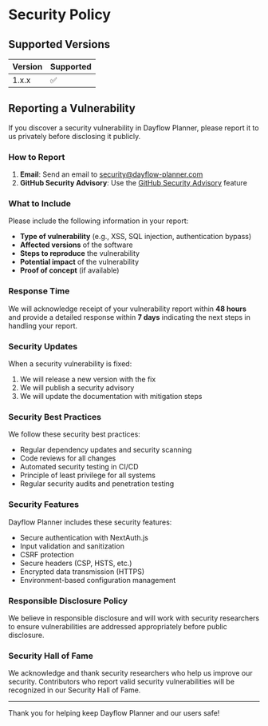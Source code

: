 # Security Policy

## Supported Versions

| Version | Supported          |
|---------|--------------------|
| 1.x.x   | :white_check_mark: |

## Reporting a Vulnerability

If you discover a security vulnerability in Dayflow Planner, please report it to us privately before disclosing it publicly.

### How to Report

1. **Email**: Send an email to security@dayflow-planner.com
2. **GitHub Security Advisory**: Use the [GitHub Security Advisory](https://docs.github.com/en/code-security/security-advisories/guidance-on-reporting-and-writing-information-about-vulnerabilities/privately-reporting-a-security-vulnerability) feature

### What to Include

Please include the following information in your report:

- **Type of vulnerability** (e.g., XSS, SQL injection, authentication bypass)
- **Affected versions** of the software
- **Steps to reproduce** the vulnerability
- **Potential impact** of the vulnerability
- **Proof of concept** (if available)

### Response Time

We will acknowledge receipt of your vulnerability report within **48 hours** and provide a detailed response within **7 days** indicating the next steps in handling your report.

### Security Updates

When a security vulnerability is fixed:

1. We will release a new version with the fix
2. We will publish a security advisory
3. We will update the documentation with mitigation steps

### Security Best Practices

We follow these security best practices:

- Regular dependency updates and security scanning
- Code reviews for all changes
- Automated security testing in CI/CD
- Principle of least privilege for all systems
- Regular security audits and penetration testing

### Security Features

Dayflow Planner includes these security features:

- Secure authentication with NextAuth.js
- Input validation and sanitization
- CSRF protection
- Secure headers (CSP, HSTS, etc.)
- Encrypted data transmission (HTTPS)
- Environment-based configuration management

### Responsible Disclosure Policy

We believe in responsible disclosure and will work with security researchers to ensure vulnerabilities are addressed appropriately before public disclosure.

### Security Hall of Fame

We acknowledge and thank security researchers who help us improve our security. Contributors who report valid security vulnerabilities will be recognized in our Security Hall of Fame.

---

Thank you for helping keep Dayflow Planner and our users safe!